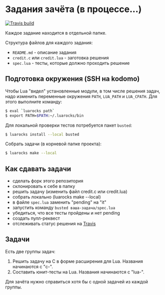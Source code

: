 # Задания зачёта (в процессе...)

[![Travis build][travis-badge]][travis-page]

Каждое задание находится в отдельной папке.

Структура файлов для каждого задания:

 * `README.md` - описание задания
 * `credit.c` или `credit.lua` - заготовка решения
 * `spec.lua` - тесты, которые должно проходить решение

## Подготовка окружения (SSH на kodomo)

Чтобы Lua "видел" установленные модули, в том числе решения
задач, надо изменить переменные окружения `PATH`, `LUA_PATH` и
`LUA_CPATH`. Для этого выполните команду:

```bash
$ eval `luarocks path`
$ export PATH=$PATH:~/.luarocks/bin
```

Для локальной проверки тестов потребуется пакет `busted`:

```bash
$ luarocks install --local busted
```

Собрать задачи (в корневой папке проекта):

```bash
$ luarocks make --local
```

## Как сдавать задачи

 * сделать форк этого репозитория
 * склонировать к себе в папку
 * решить задачу (изменить файл credit.c или credit.lua)
 * собрать локально (luarocks make --local)
 * в файле `spec.lua` заменить "pending" на "it"
 * запустить команду `busted ваша-задача/spec.lua`
 * убедиться, что все тесты пройдены и нет pending
 * создать пулл-реквест
 * отслеживать статус решения на [Travis][travis-pulls]

## Задачи

Есть две группы задач:

 1. Решить задачу на C в форме расширения для Lua.
    Названия начинаются с "c-".
 2. Составить юнит-тесты на Lua.
    Названия начинаются с "lua-".

Для зачёта нужно справиться хотя бы с одной задачей из
каждой группы.

[travis-page]: https://travis-ci.org/LuaAndC/credits
[travis-badge]: https://travis-ci.org/LuaAndC/credits.png
[travis-pulls]: https://travis-ci.org/LuaAndC/credits/pull_requests
